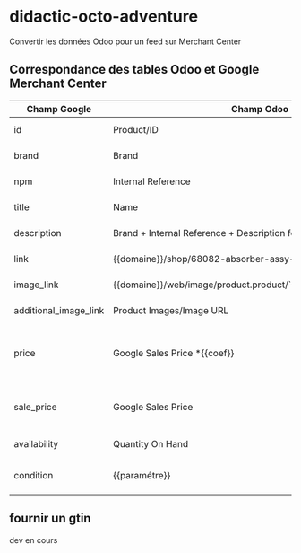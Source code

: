 # didactic-octo-adventure
Convertir les données Odoo pour un feed sur Merchant Center

## Correspondance des tables Odoo et Google Merchant Center

| Champ Google         | Champ Odoo                                               | Exemple de données                                                   | Remarques              |
|----------------------|----------------------------------------------------------|----------------------------------------------------------------------|------------------------|
| id                   | Product/ID                                               | 117268 -> USEDFR117268                                               | Identifiant unique     |
| brand                | Brand                                                    |  ARCTIC CAT                                                          |   marque du fabricant  |
| npm                  | Internal Reference                                       | 1702-074                                                             | reference fabricant  |  
| title                | Name                                                     | (+ 2602-271) SPROCKET,22T REV 13W-W/BRG-ASSY                         | titre du produit       |
| description          | Brand + Internal Reference + Description for the website | ARCTIC CAT - 1702-074 - (+ 2602-271) SPROCKET,22T REV 13W-W/BRG-ASSY | description du produit |
| link                 | {{domaine}}/shop/68082-absorber-assy-rear-shock-black    | https://www.micpartsonline.com/shop/68082-absorber-assy-rear-shock.. | lien du produit        |
| image_link | {{domaine}}/web/image/product.product/`{{Product/ID}}/image_1024   | https://www.micpartsonline.com/web/image/product.product/67753/image_1024 | image produit     |
| additional_image_link| Product Images/Image URL                                 | https://www.micpartsonline.com/lf/i/NTU5MDE=                         | images produit       |
| price                | Google Sales Price *{{coef}}                             | 199.90 CAD                               | prix du produit  varie en fonction de la condition |
| sale_price           | Google Sales Price                                       | 99.95 CAD                                                | voir comment est calculé ce champ | 
| availability         | Quantity On Hand                                         | 2.0 -> in_stock                                          | in_stock par default
| condition            | {{paramétre}}                                            | used or new                                              | varie en fonction du paramétre |



## fournir un gtin

dev en cours
